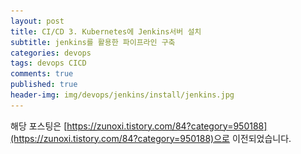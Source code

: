 ```yaml
---
layout: post
title: CI/CD 3. Kubernetes에 Jenkins서버 설치
subtitle: jenkins를 활용한 파이프라인 구축
categories: devops
tags: devops CICD
comments: true
published: true
header-img: img/devops/jenkins/install/jenkins.jpg
---
```


해당 포스팅은 [https://zunoxi.tistory.com/84?category=950188](https://zunoxi.tistory.com/84?category=950188)으로 이전되었습니다.
<!--

## 개요
> `Git push` 부터 `쿠버네티스` 파드 배포 까지 파이프라인 구축 &#10104;단계
  
- 목차
	- [`퍼시스턴트 볼륨(PV) 생성`](#1-퍼시스턴트-볼륨pv-생성)
	- [`jenkins Helm install`](#2-jenkins-helm-install)
	- [`NodePort 설정`](#3-nodeport-설정)
	- [`jenkins install`](#4-jenkins-install)
  
## Jenkins on k8s
---
지난 포스팅에서 쿠버네티스에 설치형서버인 깃랩(Git-lab)을 설치했다. 이제 형상관리도구는 준비가 되었으니 CI/CD의 핵심이라고할 수 있는, 젠킨스를 쿠버네티스에 설치해보려고 한다. 이역시 상당히 삽질(?)을 했으나, 깃랩을 설치할 때 보다는 빠르게 마무리 되어 매우 행복하다 😌

<br>



아래그림은 Helm 설치를 위한 포스팅에서 직접 그렸던 그림인데, 현재 가장 먼저 쿠버네티스에 helm과 Gitlab을 설치하고 현재는 **Jenkins 설치 단계**중에 있다고 이해하면될 것 같다. 여기에 추가적으로 아래 그림에는 없는 소나큐브(Sonarqube) / 품질 테스트 도구도 도입해볼 예정이다.

<br>

![그림1](/assets/img/devops/jenkins/install/structure.png)

<br>

먼저 깃랩과 마찬가지로 퍼시스턴트 볼륨을 미리 생성해주어서 로컬의 특정위치에 마운트를 시키고 사용하려 한다. 

---

### 1. 퍼시스턴트 볼륨(PV) 생성

<br>

아래의 명령어로 yaml 파일을 생성한다.

```
$ vi pvjenkins.yaml
```

![그림2](/assets/img/devops/jenkins/install/1.png)
<br>

필자의 경우는 k8s-node1의 용량이 꽤 차있는 상태여서 node2에 퍼시스턴트 볼륨을 마운트시켰다.

```
kubectl apply -f pvjenkins.yaml
```

![그림3](/assets/img/devops/jenkins/install/2.png)
<br>

---
### 2. jenkins Helm install

<br>
필자는 jenkins라는 이름으로 helm install을 할 예정이다. 

```
$ helm install --name jenkins stable/jenkins
```

![그림4](/assets/img/devops/jenkins/install/3.png)
<br>

![그림5](/assets/img/devops/jenkins/install/4.png)
<br>

대략 이런식으로 설치가 되었다는 말이 나오는데(작아서 잘 안보일수도..), 여기서 확인해야할 부분은 

![그림6](/assets/img/devops/jenkins/install/5.png)
<br>

위의 부분이다. 젠킨스는 처음 설치하고 로그인하는 화면에서 `초기비밀번호`를 입력하게 되어있는데 해당 명령어를 입력하면 초기비밀번호가 나온다. 나중에 exec -it으로 들어가서 확인하는 방법도 있지만, 번거로우니깐 여기서 쳐보고 나온 비밀번호를 어딘가에 복사해 놓자.

---
### 3. NodePort 설정

<br>

최초에 jenkins를 쿠버네티스에 설치하면 ClusterIP 설정으로 인해 외부에서는 접근할 수 없게 되어있다. 이는 내부에서만 접근이 가능하며 서비스의 기본 type이 **ClusyerIP**이기 때문에 외부에서 젠킨스 UI에 접근하려면 **NodePort**라는 type변경을 해줘야한다.(실제 운영할 시스템이면 loadbalancer type설정을 해주는것이 가장 바람직하다.)

![그림7](/assets/img/devops/jenkins/install/6.png)
<br>

쿠버네티스 대시보드에서 보면 `jenkins`와 `jenkins-agent`의 서비스 현황을 볼 수 있는데, 우리가 변경해줘야할 네트워크 타입은 '**jenkins**' 서비스이다. 해당 서비스의 yaml 파일을 편집하다보면 아래처럼 type이 ClusterIP임을 확인할 수 있다.

![그림8](/assets/img/devops/jenkins/install/7.png)
<br>

![그림9](/assets/img/devops/jenkins/install/8.png)
<br>

해당부분은 위와 같이 수정해준다. type은 **NodePort**로 수정한다. 여기서 '**externalTrafficPolicy**" 설정을 고려해볼 수 있는데 Local로 설정하게되면 오직 로컬 엔드포인트로만 프록시를 요청하게된다. 다른 노드로 트래픽을 전달하지 않는다. 

즉, 보통 NodePort는 모든 노드에 포트를 만들기 때문에 서비스는 어떤 노드에게 온 트래픽이든 상관없이 본인에게 달려있는 파드들에게 트래픽을 주는데 해당 옵션이 이를 방지하고 특정 ip의 포트에게만 주는 기능을 제공한다. 필자같은 경우에는 적용하지 않았다.

![그림10](/assets/img/devops/jenkins/install/9.png)
<br>

자, 다시 서비스 대시보드 창을 살펴보면 **32641번 포트**가 생긴것을 알 수 있다. 기존 외부에서 접근 할 수 없던 방식에서 아래 그림처럼 이제 32641번 포트로 접근 할 수 있게 되었다. 이제 해당서버의 32641번 포트로 접근해보자.

---
### 4. jenkins install

본격적으로 `젠킨스를 설치`하는 화면이다. 서버 ip:지정포트로 접근하면 해당 화면을 볼 수 있는데, 여기서 부터는 일반적인 젠킨스 설치와 같다. 즉, 쿠버네티스에 이미 **젠킨스 서비스는 배포중**이라는것이다. 이제 확실한 테스트를 위해서 마저 설치해보려한다.

![그림11](/assets/img/devops/jenkins/install/10.png)
<br>

처음 젠킨스를 설치할때 비밀번호를 입력해야한다. 이부분은 아까 별도로 기록해놔야 한다는 '그 비밀번호'를 입력해주면 된다. 기억이 안나면 젠킨스가 설치되어있는 폴더(PV 마운트 해놓은 경우)나 컨테이너 안에 들어가서 확인해봐야한다.

로그인을 하면 아래와 같은 창이뜬다.

![그림12](/assets/img/devops/jenkins/install/11.png)
<br>

여기서 부터는 Jenkins 관리 > plugin 설치로 들어가 본인이 필요한 플러그인을 설치해주면 되겠다. 

![그림13](/assets/img/devops/jenkins/install/12.png)
<br>

필자는 깃랩과의 연동을위해 관련 플러그인을 설치 중인데, 각자가 필요한 플러그인을 설치하여 활용하면 될 것이다.

> 다음포스팅에서는 소나큐브를 설치하여 코드의 테스트 품질을 점검해보려한다 😌



